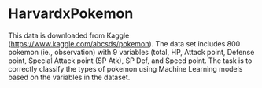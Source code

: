 # HarvardxPokemon
This data is downloaded from Kaggle (https://www.kaggle.com/abcsds/pokemon).
The data set includes 800 pokemon (ie., observation) with 9 variables (total, HP, Attack point, Defense point, Special Attack point (SP Atk), SP Def, and Speed point. 
The task is to correctly classify the types of pokemon using Machine Learning models based on the variables in the dataset. 
